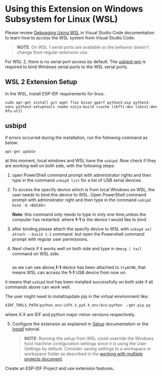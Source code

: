 # Using this Extension on Windows Subsystem for Linux (WSL)

Please review [Debugging Using WSL](https://code.visualstudio.com/api/advanced-topics/remote-extensions#debugging-using-wsl) in Visual Studio Code documentation to learn how to access the WSL system from Visual Studio Code.

> **NOTE**: On WSL 1 serial ports are available so the behavior doesn't change from regular extension use.

For WSL 2, there is no serial port access by default. The [usbipd-win](https://github.com/dorssel/usbipd-win/releases) is required to bind Windows serial ports to the WSL serial ports.

## WSL 2 Extension Setup

In the WSL, Install ESP-IDF requirements for linux.

```
sudo apt-get install git wget flex bison gperf python3-pip python3-venv python3-setuptools cmake ninja-build ccache libffi-dev libssl-dev dfu-util
```

## usbipd

if errors occurred during the installation, run the following command as below:

```c
apt-get update
```

at this moment, local windows and WSL have the `usbipd`. Now check if they are working well on both side, with the following steps:

1. <span id="usbipd_instructions"></span>open PowerShell command prompt with administrator rights and then type in the command `usbipd list` for a list of USB serial devices.

2. To access the specify device which is from local Windows on WSL, the user needs to bind this device to WSL. Open PowerShell command prompt with administrator right and then type in the command `usbipd bind -b <BUSID>`:

   **Note**: this command only needs to type in only one time,unless the computer has restarted. where **1-1** is the device I would like to bind.

3. after binding,please attach the specify device to WSL with `usbipd wsl attach --busid 1-1` command. but open the Powershell command prompt with regular user permissions.

4. Next check if it works well on both side and type in `dmesg | tail` command on WSL side.

   <img src="../media\tutorials\using_docker_container\wsl_demsg_tail.png" alt="" height="">

   as we can see above,**1-1** device has been attached to `ttyACM0`, that means WSL can access the **1-1** USB device from now on.

it means that `usbipd` tool has been installed successfully on both side if all commands above can work well.

The user might need to install/update pip in the virtual environment like:

```c
$IDF_TOOLS_PATH/python_env/idfX.X_pyX.X_env/bin/python ./get-pip.py
```

where X.X are IDF and python major-minor versions respectively.

5. Configure the extension as explained in [Setup](./SETUP.md) documentation or the [Install](./tutorial/install.md) tutorial.

   > **NOTE:** Running the setup from WSL could override the Windows host machine configuration settings since it is using the User Settings by default. Consider saving settings to a workspace or workspace folder as described in the [working with multiple projects document](./MULTI_PROJECTS.md).

Create an ESP-IDF Project and use extension features.
